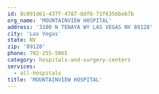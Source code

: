 ```yaml
---
id: 8c091d61-437f-4787-8df6-71f6356beb7b
org_name: 'MOUNTAINVIEW HOSPITAL'
address: '3100 N TENAYA WY LAS VEGAS NV 89128'
city: 'Las Vegas'
state: NV
zip: '89128'
phone: 702-255-5065
category: hospitals-and-surgery-centers
services:
  - all-hospitals
title: 'MOUNTAINVIEW HOSPITAL'
---
```

